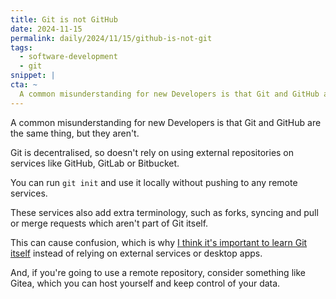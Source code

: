 ```yaml
---
title: Git is not GitHub
date: 2024-11-15
permalink: daily/2024/11/15/github-is-not-git
tags:
  - software-development
  - git
snippet: |
cta: ~
  A common misunderstanding for new Developers is that Git and GitHub are the same. They aren't.
---
```


A common misunderstanding for new Developers is that Git and GitHub are the same thing, but they aren't.

Git is decentralised, so doesn't rely on using external repositories on services like GitHub, GitLab or Bitbucket.

You can run `git init` and use it locally without pushing to any remote services.

These services also add extra terminology, such as forks, syncing and pull or merge requests which aren't part of Git itself.

This can cause confusion, which is why [I think it's important to learn Git itself][0] instead of relying on external services or desktop apps.

And, if you're going to use a remote repository, consider something like Gitea, which you can host yourself and keep control of your data.

[0]: {{site.url}}/archive/2022/08/23/git-gui-command-line
